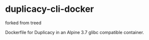 # duplicacy-cli-docker

forked from treed

Dockerfile for Duplicacy in an Alpine 3.7 glibc compatible container.
